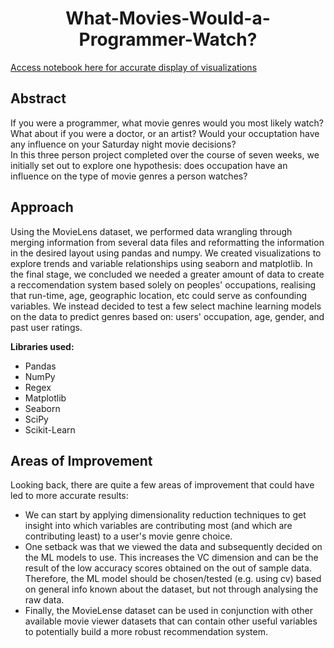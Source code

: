 # <div align="center"> What-Movies-Would-a-Programmer-Watch? </div>

[Access notebook here for accurate display of visualizations](https://nbviewer.jupyter.org/github/dania6789/What-Movie-Would-a-Programmer-Watch/blob/main/movie-reccomender-system.ipynb)

## Abstract

If you were a programmer, what movie genres would you most likely watch? What about if you were a doctor, or an artist? Would your occuptation have any influence on your Saturday night movie decisions? <br>
In this three person project completed over the course of seven weeks, we initially set out to explore one hypothesis: does occupation have an influence on the type of movie genres a person watches? 

## Approach
Using the MovieLens dataset, we performed data wrangling through merging information from several data files and reformatting the information in the desired layout using pandas and numpy. We created visualizations to explore trends and variable relationships using seaborn and matplotlib. In the final stage, we concluded we needed a greater amount of data to create a reccomendation system based solely on peoples' occupations, realising that run-time, age, geographic location, etc could serve as confounding variables. We instead decided to test a few select machine learning models on the data to predict genres based on: users' occupation, age, gender, and past user ratings.   

**Libraries used:**
- Pandas
- NumPy
- Regex
- Matplotlib
- Seaborn
- SciPy
- Scikit-Learn

## Areas of Improvement
Looking back, there are quite a few areas of improvement that could have led to more accurate results:
- We can start by applying dimensionality reduction techniques to get insight into which variables are contributing most (and which are contributing least) to a user's movie genre choice. 
- One setback was that we viewed the data and subsequently decided on the ML models to use. This increases the VC dimension and can be the result of the low accuracy scores obtained on the out of sample data. Therefore, the ML model should be chosen/tested (e.g. using cv) based on general info known about the dataset, but not through analysing the raw data. 
- Finally, the MovieLense dataset can be used in conjunction with other available movie viewer datasets that can contain other useful variables to potentially build a more robust recommendation system.


